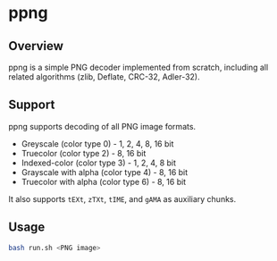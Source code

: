 # ppng

## Overview

ppng is a simple PNG decoder implemented from scratch, including all related algorithms (zlib, Deflate, CRC-32, Adler-32).

## Support

ppng supports decoding of all PNG image formats.

- Greyscale (color type 0) - 1, 2, 4, 8, 16 bit
- Truecolor (color type 2) - 8, 16 bit
- Indexed-color (color type 3) - 1, 2, 4, 8 bit
- Grayscale with alpha (color type 4) - 8, 16 bit
- Truecolor with alpha (color type 6) - 8, 16 bit

It also supports `tEXt`, `zTXt`, `tIME`, and `gAMA` as auxiliary chunks.

## Usage

```sh
bash run.sh <PNG image>
```
